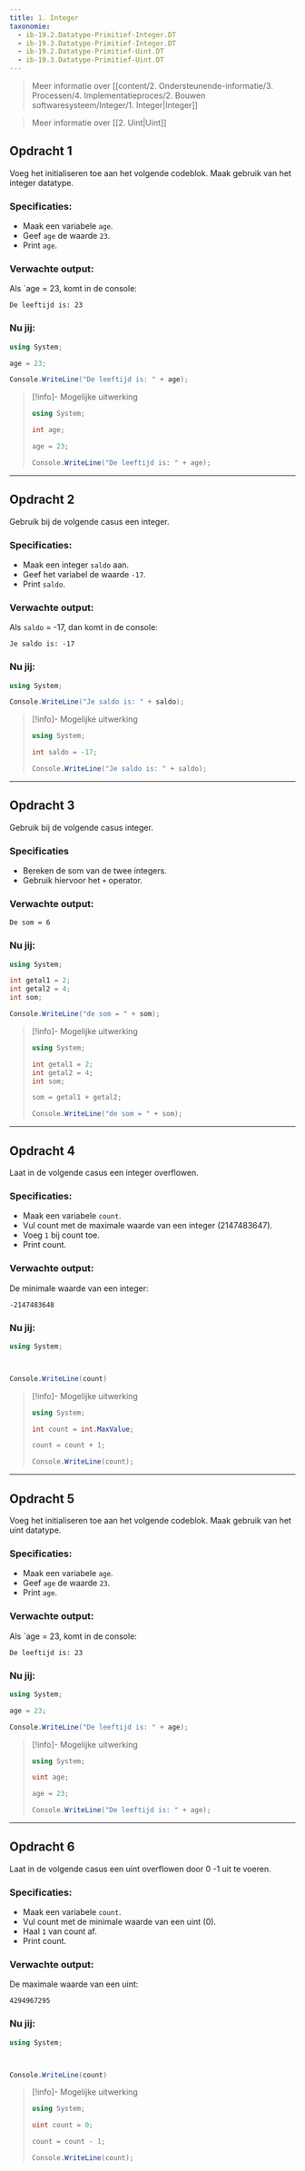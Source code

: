 ```yaml
---
title: 1. Integer
taxonomie:
  - ib-19.2.Datatype-Primitief-Integer.DT
  - ib-19.3.Datatype-Primitief-Integer.DT
  - ib-19.2.Datatype-Primitief-Uint.DT
  - ib-19.3.Datatype-Primitief-Uint.DT
---
```


> Meer informatie over [[content/2. Ondersteunende-informatie/3. Processen/4. Implementatieproces/2. Bouwen softwaresysteem/Integer/1. Integer|Integer]]

> Meer informatie over [[2. Uint|Uint]]

## Opdracht 1
Voeg het initialiseren toe aan het volgende codeblok. Maak gebruik van het integer datatype.

### Specificaties:
- Maak een variabele `age`.
- Geef `age` de waarde `23`.
- Print `age`.

### Verwachte output:
Als `age = 23, komt in de console:
```
De leeftijd is: 23
```

### Nu jij:
```csharp runner
using System;

age = 23;

Console.WriteLine("De leeftijd is: " + age);
```

> [!info]- Mogelijke uitwerking
> ``` csharp
> using System;
> 
> int age;
> 
> age = 23;
> 
> Console.WriteLine("De leeftijd is: " + age);
> ```

---

## Opdracht 2
Gebruik bij de volgende casus een integer.

### Specificaties:
- Maak een integer `saldo` aan.
- Geef het variabel de waarde `-17`.
- Print `saldo`.

### Verwachte output:
Als `saldo` = -17, dan komt in de console:
```
Je saldo is: -17
```

### Nu jij:
```csharp runner
using System;

Console.WriteLine("Je saldo is: " + saldo);
``` 

> [!info]- Mogelijke uitwerking
> ``` csharp
> using System;
>
> int saldo = -17;
>
> Console.WriteLine("Je saldo is: " + saldo);
> ```

---

## Opdracht 3
Gebruik bij de volgende casus integer.

### Specificaties
- Bereken de som van de twee integers.
- Gebruik hiervoor het `+` operator.

### Verwachte output:
```
De som = 6
```

### Nu jij:
``` csharp runner
using System;

int getal1 = 2;
int getal2 = 4;
int som;

Console.WriteLine("de som = " + som);
``` 

> [!info]- Mogelijke uitwerking
> ``` csharp
> using System;
> 
> int getal1 = 2;
> int getal2 = 4;
> int som;
> 
> som = getal1 + getal2;
>
> Console.WriteLine("de som = " + som);
> ```

---

## Opdracht 4
Laat in de volgende casus een integer overflowen.

### Specificaties:
- Maak een variabele `count`.
- Vul count met de maximale waarde van een integer (2147483647).
- Voeg `1` bij count toe.
- Print count.

### Verwachte output:
De minimale waarde van een integer:
```
-2147483648
```

### Nu jij:
```csharp runner
using System;



Console.WriteLine(count)
```

> [!info]- Mogelijke uitwerking
> ``` csharp
> using System;
> 
> int count = int.MaxValue;
> 
> count = count + 1;
> 
> Console.WriteLine(count);
> ```

---

## Opdracht 5
Voeg het initialiseren toe aan het volgende codeblok. Maak gebruik van het uint datatype.

### Specificaties:
- Maak een variabele `age`.
- Geef `age` de waarde `23`.
- Print `age`.

### Verwachte output:
Als `age = 23, komt in de console:
```
De leeftijd is: 23
```

### Nu jij:
```csharp runner
using System;

age = 23;

Console.WriteLine("De leeftijd is: " + age);
```

> [!info]- Mogelijke uitwerking
> ``` csharp
> using System;
> 
> uint age;
> 
> age = 23;
> 
> Console.WriteLine("De leeftijd is: " + age);
> ```

---

## Opdracht 6
Laat in de volgende casus een uint overflowen door 0 -1 uit te voeren.

### Specificaties:
- Maak een variabele `count`.
- Vul count met de minimale waarde van een uint (0).
- Haal `1` van count af.
- Print count.

### Verwachte output:
De maximale waarde van een uint:
```
4294967295
```

### Nu jij:
```csharp runner
using System;



Console.WriteLine(count)
```

> [!info]- Mogelijke uitwerking
> ``` csharp
> using System;
> 
> uint count = 0;
> 
> count = count - 1;
> 
> Console.WriteLine(count);
> ```
